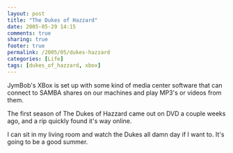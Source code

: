 ```yaml
---
layout: post
title: "The Dukes of Hazzard"
date: 2005-05-29 14:15
comments: true
sharing: true
footer: true
permalink: /2005/05/dukes-hazzard
categories: [Life]
tags: [dukes_of_hazzard, xbox]
---
```

JymBob's XBox is set up with some kind of media center software that can connect to SAMBA shares on our machines and play MP3's or videos from them.

The first season of The Dukes of Hazzard came out on DVD a couple weeks ago, and a rip quickly found it's way online.

I can sit in my living room and watch the Dukes all damn day if I want to.  It's going to be a good summer.
